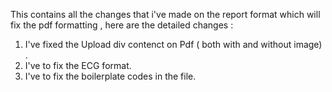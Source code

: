 This contains all the changes that i've made on the report format which will fix the pdf formatting , here are the detailed changes :
1. I've fixed the Upload div contenct on Pdf ( both with and without image) .
2. I've to fix the ECG format.
3. I've to fix the boilerplate codes in the file.
